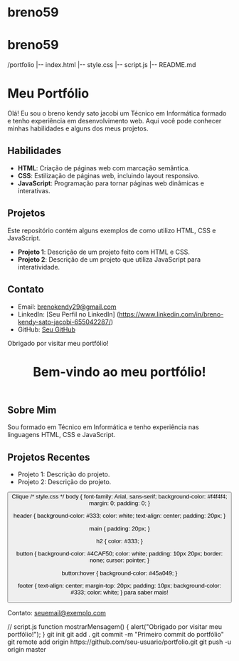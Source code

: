 # breno59
# breno59
/portfolio
  |-- index.html
  |-- style.css
  |-- script.js
  |-- README.md
# Meu Portfólio

Olá! Eu sou o breno kendy sato jacobi um Técnico em Informática formado e tenho experiência em desenvolvimento web. Aqui você pode conhecer minhas habilidades e alguns dos meus projetos.

## Habilidades

- **HTML**: Criação de páginas web com marcação semântica.
- **CSS**: Estilização de páginas web, incluindo layout responsivo.
- **JavaScript**: Programação para tornar páginas web dinâmicas e interativas.

## Projetos

Este repositório contém alguns exemplos de como utilizo HTML, CSS e JavaScript.

- **Projeto 1**: Descrição de um projeto feito com HTML e CSS.
- **Projeto 2**: Descrição de um projeto que utiliza JavaScript para interatividade.

## Contato

- Email: brenokendy29@gmail.com
- LinkedIn: [Seu Perfil no LinkedIn] (https://www.linkedin.com/in/breno-kendy-sato-jacobi-655042287/)
- GitHub: [Seu GitHub](https://github.com/seu-usuario)

Obrigado por visitar meu portfólio!
<!DOCTYPE html>
<html lang="pt-br">
<head>
    <meta charset="UTF-8">
    <meta name="viewport" content="width=device-width, initial-scale=1.0">
    <title>Meu Portfólio</title>
    <link rel="stylesheet" href="style.css">
</head>
<body>
    <header>
        <h1>Bem-vindo ao meu portfólio!</h1>
    </header>
    <main>
        <section>
            <h2>Sobre Mim</h2>
            <p>Sou formado em Técnico em Informática e tenho experiência nas linguagens HTML, CSS e JavaScript.</p>
        </section>
        <section>
            <h2>Projetos Recentes</h2>
            <ul>
                <li>Projeto 1: Descrição do projeto.</li>
                <li>Projeto 2: Descrição do projeto.</li>
            </ul>
        </section>
        <button onclick="mostrarMensagem()">Clique /* style.css */
body {
    font-family: Arial, sans-serif;
    background-color: #f4f4f4;
    margin: 0;
    padding: 0;
}

header {
    background-color: #333;
    color: white;
    text-align: center;
    padding: 20px;
}

main {
    padding: 20px;
}

h2 {
    color: #333;
}

button {
    background-color: #4CAF50;
    color: white;
    padding: 10px 20px;
    border: none;
    cursor: pointer;
}

button:hover {
    background-color: #45a049;
}

footer {
    text-align: center;
    margin-top: 20px;
    padding: 10px;
    background-color: #333;
    color: white;
}
para saber mais!</button>
    </main>
    <footer>
        <p>Contato: seuemail@exemplo.com</p>
    </footer>
    <script src="script.js"></script>
</body>
</html>
// script.js
function mostrarMensagem() {
    alert("Obrigado por visitar meu portfólio!");
}
git init
git add .
git commit -m "Primeiro commit do portfólio"
git remote add origin https://github.com/seu-usuario/portfolio.git
git push -u origin master
